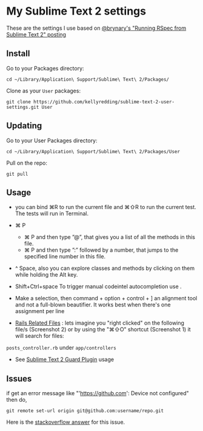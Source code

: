 # My Sublime Text 2 settings

These are the settings I use based on [@brynary's "Running RSpec from Sublime Text 2" posting](http://blog.codeclimate.com/blog/2012/06/21/sublime-text-2-for-ruby/)

## Install

Go to your Packages directory:

```
cd ~/Library/Application\ Support/Sublime\ Text\ 2/Packages/
```

Clone as your `User` packages:

```
git clone https://github.com/kellyredding/sublime-text-2-user-settings.git User
```

## Updating

Go to your User Packages directory:

```
cd ~/Library/Application\ Support/Sublime\ Text\ 2/Packages/User
```

Pull on the repo:

```
git pull
```

## Usage

* you can bind ⌘R to run the current file and ⌘⇧R to run the current test. The tests will run in Terminal.

* ⌘ P
  - ⌘ P and then type ”@”, that gives you a list of all the methods in this file.
  - ⌘ P and then type ”:” followed by a number, that jumps to the specified line number in this file.

*  ^ Space, also you can explore classes and methods by clicking on them while holding the Alt key.

* Shift+Ctrl+space To trigger manual codeintel autocompletion use .

* Make a selection, then command + option + control + ] an alignment tool and not a full-blown beautifier. It works best when there's one assignment per line

* [Rails Related Files](https://github.com/luqman/SublimeText2RailsRelatedFiles) : lets imagine you "right clicked" on the following file/s (Screenshot 2) or by using the "⌘⇧O" shortcut (Screenshot 1)  it will search for files:

 `posts_controller.rb` under `app/controllers`

* See [Sublime Text 2 Guard Plugin](https://github.com/cyphactor/sublime_guard) usage

## Issues

if get an error message like "'https://github.com': Device not configured" then do,

```
git remote set-url origin git@github.com:username/repo.git
```
Here is the [stackoverflow answer](http://stackoverflow.com/questions/6565357/git-push-requires-username-and-password) for this issue.

